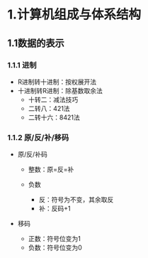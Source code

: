# 1.计算机组成与体系结构

## 1.1数据的表示

### 1.1.1 进制

- R进制转十进制：按权展开法
- 十进制转R进制：除基数取余法
  - 十转二：减法技巧
  - 二转八：421法
  - 二转十六：8421法

### 1.1.2 原/反/补/移码

- 原/反/补码

  - 整数：原=反=补

  - 负数
    - 反：符号为不变，其余取反
    - 补：反码+1

- 移码
  - 正数：符号位变为1
  - 负数：符号位变为0